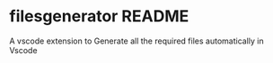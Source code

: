 # filesgenerator README

A vscode extension to Generate all the required files automatically in Vscode